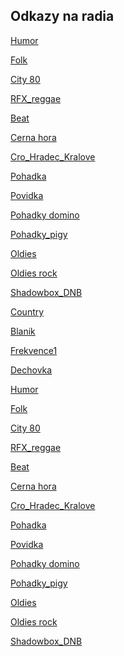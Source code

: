 <h2 class="sectionedit2" id="odkazy_na_radia">Odkazy na radia</h2>
<div class="level2">

<p>
<a href="http://mp3stream4.abradio.cz:8000/humor128.mp3" class="urlextern" target="_blank" title="http://mp3stream4.abradio.cz:8000/humor128.mp3"  rel="nofollow">Humor</a>
</p>

<p>
<a href="http://mp3stream2.abradio.cz:8000/folk.mp3" class="urlextern" target="_blank" title="http://mp3stream2.abradio.cz:8000/folk.mp3"  rel="nofollow">Folk</a>
</p>

<p>
<a href="http://kocka.limemedia.cz:8000/city80128.mp3" class="urlextern" target="_blank" title="http://kocka.limemedia.cz:8000/city80128.mp3"  rel="nofollow">City 80</a>
</p>

<p>
<a href="http://ice3.abradio.cz/rfx128.mp3" class="urlextern" target="_blank" title="http://ice3.abradio.cz/rfx128.mp3"  rel="nofollow">RFX_reggae</a>
</p>

<p>
<a href="http://icecast5.play.cz:443/radiobeat128.mp3" class="urlextern" target="_blank" title="http://icecast5.play.cz:443/radiobeat128.mp3"  rel="nofollow">Beat</a>
</p>

<p>
<a href="http://icecast6.play.cz:443/cernahora128.mp3" class="urlextern" target="_blank" title="http://icecast6.play.cz:443/cernahora128.mp3"  rel="nofollow">Cerna hora</a>
</p>

<p>
<a href="http://icecast2.play.cz/crohk128.mp3" class="urlextern" target="_blank" title="http://icecast2.play.cz/crohk128.mp3"  rel="nofollow">Cro_Hradec_Kralove</a>
</p>

<p>
<a href="http://ice3.abradio.cz/pohadka128.mp3" class="urlextern" target="_blank" title="http://ice3.abradio.cz/pohadka128.mp3"  rel="nofollow">Pohadka</a>
</p>

<p>
<a href="http://ice3.abradio.cz/povidka128.mp3" class="urlextern" target="_blank" title="http://ice3.abradio.cz/povidka128.mp3"  rel="nofollow">Povidka</a>
</p>

<p>
<a href="http://mp3stream4.abradio.cz/domino128.mp3" class="urlextern" target="_blank" title="http://mp3stream4.abradio.cz/domino128.mp3"  rel="nofollow">Pohadky domino</a>
</p>

<p>
<a href="http://pool.cdn.lagardere.cz/web-pg-pohadky" class="urlextern" target="_blank" title="http://pool.cdn.lagardere.cz/web-pg-pohadky"  rel="nofollow">Pohadky_pigy</a>
</p>

<p>
<a href="http://ice.abradio.cz/oldiesradio128.mp3" class="urlextern" target="_blank" title="http://ice.abradio.cz/oldiesradio128.mp3"  rel="nofollow">Oldies</a>
</p>

<p>
<a href="http://mp3stream4.abradio.cz/oldiesrock128.mp3" class="urlextern" target="_blank" title="http://mp3stream4.abradio.cz/oldiesrock128.mp3"  rel="nofollow">Oldies rock</a>
</p>

<p>
<a href="http://ice3.abradio.cz/shadowbox128.mp3" class="urlextern" target="_blank" title="http://ice3.abradio.cz/shadowbox128.mp3"  rel="nofollow">Shadowbox_DNB</a>
</p>

<p>
<a href="http://mp3stream4.abradio.cz/country128.mp3" class="urlextern" target="_blank" title="http://mp3stream4.abradio.cz/country128.mp3"  rel="nofollow">Country</a>
</p>

<p>
<a href="http://ice.abradio.cz/blanikcz128.mp3" class="urlextern" target="_blank" title="http://ice.abradio.cz/blanikcz128.mp3"  rel="nofollow">Blanik</a>
</p>

<p>
<a href="http://icecast4.play.cz:8000/frekvence1-128.mp3" class="urlextern" target="_blank" title="http://icecast4.play.cz:8000/frekvence1-128.mp3"  rel="nofollow">Frekvence1</a>
</p>

<p>
<a href="http://icecast5.play.cz:8000/dechovka128.mp3" class="urlextern" target="_blank" title="http://icecast5.play.cz:8000/dechovka128.mp3"  rel="nofollow">Dechovka</a>
</p>

<p>
<a href="http://mp3stream4.abradio.cz:8000/humor128.mp3" class="urlextern" target="_blank" title="http://mp3stream4.abradio.cz:8000/humor128.mp3"  rel="nofollow">Humor</a>
</p>

<p>
<a href="http://mp3stream2.abradio.cz:8000/folk.mp3" class="urlextern" target="_blank" title="http://mp3stream2.abradio.cz:8000/folk.mp3"  rel="nofollow">Folk</a>
</p>

<p>
<a href="http://kocka.limemedia.cz:8000/city80128.mp3" class="urlextern" target="_blank" title="http://kocka.limemedia.cz:8000/city80128.mp3"  rel="nofollow">City 80</a>
</p>

<p>
<a href="http://ice3.abradio.cz/rfx128.mp3" class="urlextern" target="_blank" title="http://ice3.abradio.cz/rfx128.mp3"  rel="nofollow">RFX_reggae</a>
</p>

<p>
<a href="http://icecast5.play.cz:443/radiobeat128.mp3" class="urlextern" target="_blank" title="http://icecast5.play.cz:443/radiobeat128.mp3"  rel="nofollow">Beat</a>
</p>

<p>
<a href="http://icecast6.play.cz:443/cernahora128.mp3" class="urlextern" target="_blank" title="http://icecast6.play.cz:443/cernahora128.mp3"  rel="nofollow">Cerna hora</a>
</p>

<p>
<a href="http://icecast2.play.cz/crohk128.mp3" class="urlextern" target="_blank" title="http://icecast2.play.cz/crohk128.mp3"  rel="nofollow">Cro_Hradec_Kralove</a>
</p>

<p>
<a href="http://ice3.abradio.cz/pohadka128.mp3" class="urlextern" target="_blank" title="http://ice3.abradio.cz/pohadka128.mp3"  rel="nofollow">Pohadka</a>
</p>

<p>
<a href="http://ice3.abradio.cz/povidka128.mp3" class="urlextern" target="_blank" title="http://ice3.abradio.cz/povidka128.mp3"  rel="nofollow">Povidka</a>
</p>

<p>
<a href="http://mp3stream4.abradio.cz/domino128.mp3" class="urlextern" target="_blank" title="http://mp3stream4.abradio.cz/domino128.mp3"  rel="nofollow">Pohadky domino</a>
</p>

<p>
<a href="http://pool.cdn.lagardere.cz/web-pg-pohadky" class="urlextern" target="_blank" title="http://pool.cdn.lagardere.cz/web-pg-pohadky"  rel="nofollow">Pohadky_pigy</a>
</p>

<p>
<a href="http://ice.abradio.cz/oldiesradio128.mp3" class="urlextern" target="_blank" title="http://ice.abradio.cz/oldiesradio128.mp3"  rel="nofollow">Oldies</a>
</p>

<p>
<a href="http://mp3stream4.abradio.cz/oldiesrock128.mp3" class="urlextern" target="_blank" title="http://mp3stream4.abradio.cz/oldiesrock128.mp3"  rel="nofollow">Oldies rock</a>
</p>

<p>
<a href="http://ice3.abradio.cz/shadowbox128.mp3" class="urlextern" target="_blank" title="http://ice3.abradio.cz/shadowbox128.mp3"  rel="nofollow">Shadowbox_DNB </a>
</p>

</div>
